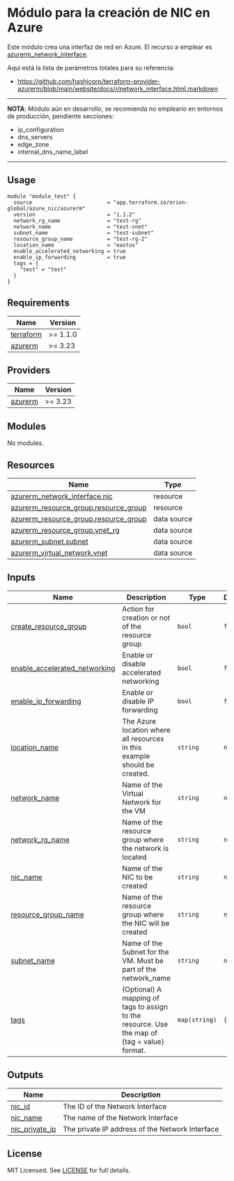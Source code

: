 # Módulo para la creación de NIC en Azure
Este módulo crea una interfaz de red en Azure. El recurso a emplear es [azurerm_network_interface](https://registry.terraform.io/providers/hashicorp/azurerm/latest/docs/resources/network_interface).

Aquí está la lista de parámetros totales para su referencia:
* https://github.com/hashicorp/terraform-provider-azurerm/blob/main/website/docs/r/network_interface.html.markdown

---
**NOTA**: Módulo aún en desarrollo, se recomienda no emplearlo en entornos de producción, pendiente secciones:
  * ip_configuration 
  * dns_servers 
  * edge_zone 
  * internal_dns_name_label 
---

## Usage

```hcl
module "module_test" {
  source                        = "app.terraform.io/orion-global/azure_nic/azurerm"
  version                       = "1.1.2"
  network_rg_name               = "test-rg"
  network_name                  = "test-vnet"
  subnet_name                   = "test-subnet"
  resource_group_name           = "test-rg-2"
  location_name                 = "eastus"
  enable_accelerated_networking = true
  enable_ip_forwarding          = true
  tags = {
    "test" = "test"
  }
}
```

<!-- BEGIN_TF_DOCS -->
## Requirements

| Name                                                                      | Version  |
| ------------------------------------------------------------------------- | -------- |
| <a name="requirement_terraform"></a> [terraform](#requirement\_terraform) | >= 1.1.0 |
| <a name="requirement_azurerm"></a> [azurerm](#requirement\_azurerm)       | >= 3.23  |

## Providers

| Name                                                          | Version |
| ------------------------------------------------------------- | ------- |
| <a name="provider_azurerm"></a> [azurerm](#provider\_azurerm) | >= 3.23 |

## Modules

No modules.

## Resources

| Name                                                                                                                                       | Type        |
| ------------------------------------------------------------------------------------------------------------------------------------------ | ----------- |
| [azurerm_network_interface.nic](https://registry.terraform.io/providers/hashicorp/azurerm/latest/docs/resources/network_interface)         | resource    |
| [azurerm_resource_group.resource_group](https://registry.terraform.io/providers/hashicorp/azurerm/latest/docs/resources/resource_group)    | resource    |
| [azurerm_resource_group.resource_group](https://registry.terraform.io/providers/hashicorp/azurerm/latest/docs/data-sources/resource_group) | data source |
| [azurerm_resource_group.vnet_rg](https://registry.terraform.io/providers/hashicorp/azurerm/latest/docs/data-sources/resource_group)        | data source |
| [azurerm_subnet.subnet](https://registry.terraform.io/providers/hashicorp/azurerm/latest/docs/data-sources/subnet)                         | data source |
| [azurerm_virtual_network.vnet](https://registry.terraform.io/providers/hashicorp/azurerm/latest/docs/data-sources/virtual_network)         | data source |

## Inputs

| Name                                                                                                                          | Description                                                                                  | Type          | Default | Required |
| ----------------------------------------------------------------------------------------------------------------------------- | -------------------------------------------------------------------------------------------- | ------------- | ------- | :------: |
| <a name="input_create_resource_group"></a> [create\_resource\_group](#input\_create\_resource\_group)                         | Action for creation or not of the resource group                                             | `bool`        | `false` |    no    |
| <a name="input_enable_accelerated_networking"></a> [enable\_accelerated\_networking](#input\_enable\_accelerated\_networking) | Enable or disable accelerated networking                                                     | `bool`        | `false` |    no    |
| <a name="input_enable_ip_forwarding"></a> [enable\_ip\_forwarding](#input\_enable\_ip\_forwarding)                            | Enable or disable IP forwarding                                                              | `bool`        | `false` |    no    |
| <a name="input_location_name"></a> [location\_name](#input\_location\_name)                                                   | The Azure location where all resources in this example should be created.                    | `string`      | `null`  |    no    |
| <a name="input_network_name"></a> [network\_name](#input\_network\_name)                                                      | Name of the Virtual Network for the VM                                                       | `string`      | `null`  |    no    |
| <a name="input_network_rg_name"></a> [network\_rg\_name](#input\_network\_rg\_name)                                           | Name of the resource group where the network is located                                      | `string`      | `null`  |    no    |
| <a name="input_nic_name"></a> [nic\_name](#input\_nic\_name)                                                                  | Name of the NIC to be created                                                                | `string`      | `null`  |    no    |
| <a name="input_resource_group_name"></a> [resource\_group\_name](#input\_resource\_group\_name)                               | Name of the resource group where the NIC will be created                                     | `string`      | `null`  |    no    |
| <a name="input_subnet_name"></a> [subnet\_name](#input\_subnet\_name)                                                         | Name of the Subnet for the VM. Must be part of the network\_name                             | `string`      | `null`  |    no    |
| <a name="input_tags"></a> [tags](#input\_tags)                                                                                | (Optional) A mapping of tags to assign to the resource. Use the map of {tag = value} format. | `map(string)` | `{}`    |    no    |

## Outputs

| Name                                                                               | Description                                     |
| ---------------------------------------------------------------------------------- | ----------------------------------------------- |
| <a name="output_nic_id"></a> [nic\_id](#output\_nic\_id)                           | The ID of the Network Interface                 |
| <a name="output_nic_name"></a> [nic\_name](#output\_nic\_name)                     | The name of the Network Interface               |
| <a name="output_nic_private_ip"></a> [nic\_private\_ip](#output\_nic\_private\_ip) | The private IP address of the Network Interface |
<!-- END_TF_DOCS -->

## License

MIT Licensed. See [LICENSE](https://github.com/orion-global/terraform-module-template/tree/prod/LICENSE) for full details.